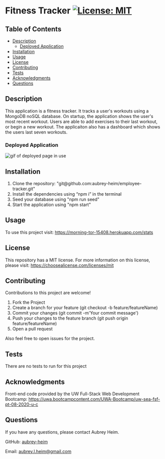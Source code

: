 # Fitness Tracker [![License: MIT](https://img.shields.io/badge/License-MIT-yellow.svg)](https://opensource.org/licenses/MIT)

## Table of Contents
* [Description](#description)
    * [Deployed Application](#deployed-application)
* [Installation](#installation)
* [Usage](#usage)
* [License](#license)
* [Contributing](#contributing)
* [Tests](#tests)
* [Acknowledgments](#acknowledgments)
* [Questions](#questions)
    
## Description
This application is a fitness tracker. It tracks a user's workouts using a MongoDB noSQL database. On startup, the application shows the user's most recent workout. Users are able to add exercises to their last workout, or begin a new workout. The applicaiton also has a dashboard which shows the users last seven workouts. 

### Deployed Application
<img src="./deployed.gif" alt="gif of deployed page in use">

## Installation
<ol>
<li>Clone the repository: "git@github.com:aubrey-heim/employee-tracker.git"</li>
<li>Install the dependencies using “npm i” in the terminal</li>
<li>Seed your database using "npm run seed"</li>
<li>Start the application using "npm start"</li>
</ol>

## Usage
To use this project visit: https://morning-tor-15408.herokuapp.com/stats

## License
This repository has a MIT license. For more information on this license, please visit: https://choosealicense.com/licenses/mit     

## Contributing
Contributions to this project are welcome!
<ol>
    <li>Fork the Project</li>
    <li>Create a branch for your feature (git checkout -b feature/featureName)</li>
    <li>Commit your changes (git commit -m'Your commit message')</li>
    <li>Push your changes to the feature branch (git push origin feature/featureName)</li>
    <li>Open a pull request</li>
</ol>

Also feel free to open issues for the project.

## Tests
There are no tests to run for this project

## Acknowledgments
Front-end code provided by the UW Full-Stack Web Development Bootcamp: https://uwa.bootcampcontent.com/UWA-Bootcamp/uw-sea-fsf-pt-08-2020-u-c

## Questions
If you have any questions, please contact Aubrey Heim.

GitHub: [aubrey-heim](https://github.com/aubrey-heim)

Email: [aubrey.l.heim@gmail.com](mailto:aubrey.l.heim@gmail.com)

